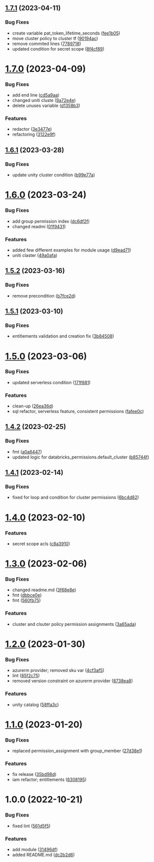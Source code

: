 ## [1.7.1](https://github.com/data-platform-hq/terraform-databricks-databricks-runtime-premium/compare/v1.7.0...v1.7.1) (2023-04-11)


### Bug Fixes

* create variable pat_token_lifetime_seconds ([fee1b05](https://github.com/data-platform-hq/terraform-databricks-databricks-runtime-premium/commit/fee1b055d1ab99e85e277eccc462996bdac3780c))
* move cluster policy to cluster tf ([90194ac](https://github.com/data-platform-hq/terraform-databricks-databricks-runtime-premium/commit/90194ac72b570f3f2dcadbeb8daf9a1893f662d5))
* remove commited lines ([7789718](https://github.com/data-platform-hq/terraform-databricks-databricks-runtime-premium/commit/77897183750b42fc6ab8290f2bb1ac2878d593d1))
* updated condition for secret scope ([8f4cf89](https://github.com/data-platform-hq/terraform-databricks-databricks-runtime-premium/commit/8f4cf8952d794d55c0329a3e7f38686e977e630f))

# [1.7.0](https://github.com/data-platform-hq/terraform-databricks-databricks-runtime-premium/compare/v1.6.1...v1.7.0) (2023-04-09)


### Bug Fixes

* add end line ([cd5a9aa](https://github.com/data-platform-hq/terraform-databricks-databricks-runtime-premium/commit/cd5a9aaa37299bb3684f7e26ac7bcaa51b3b2242))
* changed uniti cluste ([9a72e4e](https://github.com/data-platform-hq/terraform-databricks-databricks-runtime-premium/commit/9a72e4e30211d267dbcb2357bc2efa6a95de363b))
* delete unuses variable ([d1358b3](https://github.com/data-platform-hq/terraform-databricks-databricks-runtime-premium/commit/d1358b336ab0ed9120b3ac34fb5851b92748d8bc))


### Features

* redactor ([3e3477e](https://github.com/data-platform-hq/terraform-databricks-databricks-runtime-premium/commit/3e3477efe79b8efbec8bd0537679e37124a65a13))
* refactoring ([3122e9f](https://github.com/data-platform-hq/terraform-databricks-databricks-runtime-premium/commit/3122e9fca70e0d984250f088ce04d62482216908))

## [1.6.1](https://github.com/data-platform-hq/terraform-databricks-databricks-runtime-premium/compare/v1.6.0...v1.6.1) (2023-03-28)


### Bug Fixes

* update unity cluster condition ([b99e77a](https://github.com/data-platform-hq/terraform-databricks-databricks-runtime-premium/commit/b99e77aa1963551dce8e8500d5627902d05cd1b9))

# [1.6.0](https://github.com/data-platform-hq/terraform-databricks-databricks-runtime-premium/compare/v1.5.2...v1.6.0) (2023-03-24)


### Bug Fixes

* add group permission index ([dc6df2f](https://github.com/data-platform-hq/terraform-databricks-databricks-runtime-premium/commit/dc6df2f724a9ac203a5be407db09d762517ab34e))
* changed readmi ([01f9431](https://github.com/data-platform-hq/terraform-databricks-databricks-runtime-premium/commit/01f9431e87adc050a7fa5d95a228abfbaf2b5f1a))


### Features

* added few different examples for module usage ([d9ead71](https://github.com/data-platform-hq/terraform-databricks-databricks-runtime-premium/commit/d9ead71748644fd66e84f04a60ee8e8d3588ef4c))
* uniti claster ([49a0afa](https://github.com/data-platform-hq/terraform-databricks-databricks-runtime-premium/commit/49a0afaad87db263b2deff4f96219b9cb23eaf04))

## [1.5.2](https://github.com/data-platform-hq/terraform-databricks-databricks-runtime-premium/compare/v1.5.1...v1.5.2) (2023-03-16)


### Bug Fixes

* remove precondition ([b7fce2d](https://github.com/data-platform-hq/terraform-databricks-databricks-runtime-premium/commit/b7fce2df91ab68a60a6263a2a41856b994109e19))

## [1.5.1](https://github.com/data-platform-hq/terraform-databricks-databricks-runtime-premium/compare/v1.5.0...v1.5.1) (2023-03-10)


### Bug Fixes

* entitlements validation and creation fix ([3b84508](https://github.com/data-platform-hq/terraform-databricks-databricks-runtime-premium/commit/3b84508088f32f3872b23b4fc7b48dca31d21ac4))

# [1.5.0](https://github.com/data-platform-hq/terraform-databricks-databricks-runtime-premium/compare/v1.4.2...v1.5.0) (2023-03-06)


### Bug Fixes

* updated serverless condition ([171f881](https://github.com/data-platform-hq/terraform-databricks-databricks-runtime-premium/commit/171f88131130dfffacf7e35ac64cd9b91bc6d40e))


### Features

* clean-up ([26ea36d](https://github.com/data-platform-hq/terraform-databricks-databricks-runtime-premium/commit/26ea36dd33c53db8111cf8fab4ba5e4fba04380b))
* sql refactor, serverless feature, consistent permissions ([fafee0c](https://github.com/data-platform-hq/terraform-databricks-databricks-runtime-premium/commit/fafee0c6a25ce683fd2bf8257fb0589a620e8d9c))

## [1.4.2](https://github.com/data-platform-hq/terraform-databricks-databricks-runtime-premium/compare/v1.4.1...v1.4.2) (2023-02-25)


### Bug Fixes

* fmt ([a0a6447](https://github.com/data-platform-hq/terraform-databricks-databricks-runtime-premium/commit/a0a644770ff15bd1737630974392c66ca2eb2114))
* updated logic for databricks_permissions.default_cluster ([b85744f](https://github.com/data-platform-hq/terraform-databricks-databricks-runtime-premium/commit/b85744f5949174a12db367f0fc815d040e958050))

## [1.4.1](https://github.com/data-platform-hq/terraform-databricks-databricks-runtime-premium/compare/v1.4.0...v1.4.1) (2023-02-14)


### Bug Fixes

* fixed for loop and condition for cluster permissions ([6bc4d82](https://github.com/data-platform-hq/terraform-databricks-databricks-runtime-premium/commit/6bc4d8241541e315c289a85b8a3726ded41b688f))

# [1.4.0](https://github.com/data-platform-hq/terraform-databricks-databricks-runtime-premium/compare/v1.3.0...v1.4.0) (2023-02-10)


### Features

* secret scope acls ([c8a3910](https://github.com/data-platform-hq/terraform-databricks-databricks-runtime-premium/commit/c8a3910ea1be835b331c350c5e385712f08abed1))

# [1.3.0](https://github.com/data-platform-hq/terraform-databricks-databricks-runtime-premium/compare/v1.2.0...v1.3.0) (2023-02-06)


### Bug Fixes

* changed readme.md ([3f68e8e](https://github.com/data-platform-hq/terraform-databricks-databricks-runtime-premium/commit/3f68e8e8eaff22d7b07bde663811441b5bcd139c))
* fmt ([dbbce0e](https://github.com/data-platform-hq/terraform-databricks-databricks-runtime-premium/commit/dbbce0e0e56aeb25d566e8935e9a56d06a09202a))
* fmt ([560fb75](https://github.com/data-platform-hq/terraform-databricks-databricks-runtime-premium/commit/560fb753281a97e658830a8c05c3436a6e4b4291))


### Features

* cluster and clsuter policy permission assignments ([3a65ada](https://github.com/data-platform-hq/terraform-databricks-databricks-runtime-premium/commit/3a65ada53382675f3bd90ce0fec0b62308301834))

# [1.2.0](https://github.com/data-platform-hq/terraform-databricks-databricks-runtime-premium/compare/v1.1.0...v1.2.0) (2023-01-30)


### Bug Fixes

* azurerm provider; removed sku var ([4cf3af5](https://github.com/data-platform-hq/terraform-databricks-databricks-runtime-premium/commit/4cf3af5122e5b7dc391a0cb797961691d663578b))
* lint ([85f2c75](https://github.com/data-platform-hq/terraform-databricks-databricks-runtime-premium/commit/85f2c75f0245ae69c1147e3c9741cd5bdd6e894f))
* removed version constraint on azurerm provider ([8738ea8](https://github.com/data-platform-hq/terraform-databricks-databricks-runtime-premium/commit/8738ea86f8009164459730ebde21e26c7690c8ed))


### Features

* unity catalog ([58ffa3c](https://github.com/data-platform-hq/terraform-databricks-databricks-runtime-premium/commit/58ffa3c93691b1de841e4f321f668410dfaee465))

# [1.1.0](https://github.com/data-platform-hq/terraform-databricks-databricks-runtime-premium/compare/v1.0.0...v1.1.0) (2023-01-20)


### Bug Fixes

* replaced permission_assignment with group_member ([27d38e1](https://github.com/data-platform-hq/terraform-databricks-databricks-runtime-premium/commit/27d38e125ec98bf8e40560dd12a37a23bfca3cec))


### Features

* fix release ([35bd98d](https://github.com/data-platform-hq/terraform-databricks-databricks-runtime-premium/commit/35bd98d5849b1fc716e026b14e3b474a56628c02))
* iam refactor; entitlements ([6308195](https://github.com/data-platform-hq/terraform-databricks-databricks-runtime-premium/commit/63081953e2c41b24bfedda2a2985d67d60dd3022))


# 1.0.0 (2022-10-21)


### Bug Fixes

* fixed lint ([561d5f5](https://github.com/data-platform-hq/terraform-databricks-databricks-runtime-premium/commit/561d5f5abf08b81fa39c37f57c9d7d530b076d25))


### Features

* add module ([31496df](https://github.com/data-platform-hq/terraform-databricks-databricks-runtime-premium/commit/31496dfda96cbbe4ce68105d009b4de3fed7cc61))
* added README.md ([dc2b2d6](https://github.com/data-platform-hq/terraform-databricks-databricks-runtime-premium/commit/dc2b2d6cb13f3a40c996a50557a17913a922467e))

